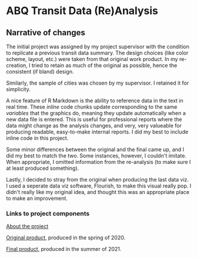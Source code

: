 # ABQ Transit Data (Re)Analysis
## Narrative of changes

The initial project was assigned by my project supervisor with the condition to replicate a previous transit data summary. The design choices (like color scheme, layout, etc.) were taken from that original work product. In my re-creation, I tried to retain as much of the original as possible, hence the consistent (if bland) design.

Similarly, the sample of cities was chosen by my supervisor. I retained it for simplicity.

A nice feature of R Markdown is the ability to reference data in the text in real time. These _inline_ code chunks update corresponding to the same _variables_ that the graphics do, meaning they update automatically when a new data file is entered. This is useful for professional reports where the data might change as the analysis changes, and very, very valueable for producing readable, easy-to-make internal reports. I did my best to include inline code in this project.

Some minor differences between the original and the final came up, and I did my best to match the two. Some instances, however, I couldn't imitate. When appropriate, I omitted information from the re-analysis (to make sure I at least produced something).

Lastly, I decided to stray from the original when producing the last data viz. I used a seperate data viz software, Flourish, to make this visual really pop. I didn't really like my original idea, and thought this was an appropriate place to make an improvement.

### Links to project components

[About the project](https://brendongray.github.io/abqtransitdata/)

[Original product,](https://github.com/brendongray/abqtransitdata/blob/d8230b4e86ae78978cf955b7fcc09f8c92d44222/Transit%20Presenation.pdf) produced in the spring of 2020.

[Final product,](https://brendongray.github.io/abqtransitdata/RevisedTransitAnalysis2019.html) produced in the summer of 2021.

